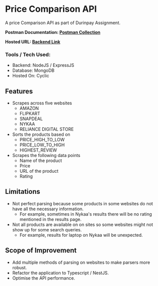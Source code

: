 # Price Comparison API

A price Comparison API as part of Durinpay Assignment.

**Postman Documentation: [Postman Collection](https://www.postman.com/minor-project-juit/workspace/price-comparison/collection/13813135-c12aa3d4-9e53-43f2-ab1d-2fc82a368aa8?action=share&creator=13813135)**

**Hosted URL: [Backend Link](https://price-comparison-durinpay.cyclic.app)**

### Tools / Tech Used:
+ Backend: NodeJS / ExpressJS
+ Database: MongoDB
+ Hosted On: Cyclic

## Features
+ Scrapes across five websites
  + AMAZON
  + FLIPKART
  + SNAPDEAL
  + NYKAA
  + RELIANCE DIGITAL STORE
+ Sorts the products based on
  + PRICE_HIGH_TO_LOW
  + PRICE_LOW_TO_HIGH
  + HIGHEST_REVIEW
+ Scrapes the following data points
  + Name of the product
  + Price
  + URL of the product 
  + Rating

## Limitations
+ Not perfect parsing because some products in some websites do not have all the necessary information.
  + For example, sometimes in Nykaa's results there will be no rating mentioned in the results page.
+ Not all products are available on on sites so some websites might not show up for some search queries.
  + For example, results for laptop on Nykaa will be unexpected.

## Scope of Improvement
+ Add multiple methods of parsing on websites to make parsers more robust.
+ Refactor the application to Typescript / NestJS.
+ Optimise the API performance.